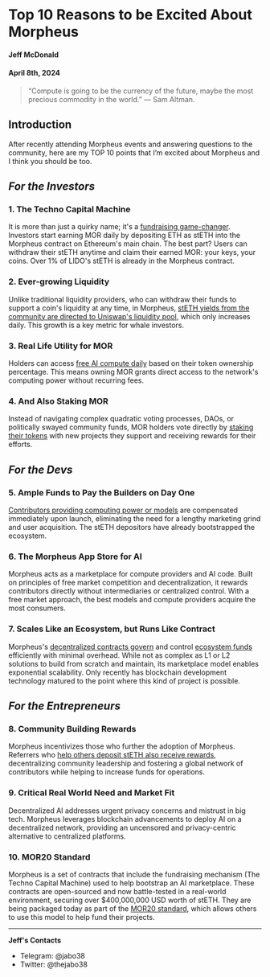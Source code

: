 # Top 10 Reasons to be Excited About Morpheus

#### Jeff McDonald 

#### April 8th, 2024

>“Compute is going to be the currency of the future, maybe the most precious commodity in  the world.” — Sam Altman.

## Introduction
After recently attending Morpheus events and answering questions to the community, here are my TOP 10 points that I’m excited about Morpheus and I think you should be too. 

## _For the Investors_
### 1.	The Techno Capital Machine 
It is more than just a quirky name; it's a [fundraising game-changer](https://github.com/MorpheusAIs/Docs/blob/main/!KEYDOCS%20README%20FIRST!/Capital%20Providers%2C%20MOR20%2C%20TCM/Techno%20Capital%20Machine%20(TCM).md#tcm-smart-contracts-for-fair-launch). Investors start earning MOR daily by depositing ETH as stETH into the Morpheus contract on Ethereum's main chain. The best part? Users can withdraw their stETH anytime and claim their earned MOR: your keys, your coins. Over 1% of LIDO's stETH is already in the Morpheus contract.

### 2.	Ever-growing Liquidity
Unlike traditional liquidity providers, who can withdraw their funds to support a coin's liquidity at any time, in Morpheus, [stETH yields from the community are directed to Uniswap's liquidity pool](https://github.com/MorpheusAIs/Docs/blob/main/!KEYDOCS%20README%20FIRST!/Capital%20Providers%2C%20MOR20%2C%20TCM/Phased%20AMM%20Deployment%20and%20Fair%20Price%20Discovery.md), which only increases daily. This growth is a key metric for whale investors.

### 3.	Real Life Utility for MOR 
Holders can access [free AI compute daily](https://github.com/MorpheusAIs/Docs/blob/main/!KEYDOCS%20README%20FIRST!/Compute%20Providers/Yellowstone%20Compute%20Model.md#accessrate) based on their token ownership percentage. This means owning MOR grants direct access to the network's computing power without recurring fees.

### 4.	And Also Staking MOR 
Instead of navigating complex quadratic voting processes, DAOs, or politically swayed community funds, MOR holders vote directly by [staking their tokens](https://github.com/MorpheusAIs/Docs/blob/main/!KEYDOCS%20README%20FIRST!/Capital%20Providers%2C%20MOR20%2C%20TCM/Techno%20Capital%20Machine%20(TCM).md#extending-the-morpheus-tcm-using-the-mor-token) with new projects they support and receiving rewards for their efforts. 

## _For the Devs_
### 5.	Ample Funds to Pay the Builders on Day One 
[Contributors providing computing power or models](https://github.com/MorpheusAIs/Docs/blob/main/!KEYDOCS%20README%20FIRST!/Code%20Providers/Morpheus%20Builders%20Guide.md) are compensated immediately upon launch, eliminating the need for a lengthy marketing grind and user acquisition. The stETH depositors have already bootstrapped the ecosystem. 

### 6.	The Morpheus App Store for AI 
Morpheus acts as a marketplace for compute providers and AI code. Built on principles of free market competition and decentralization, it rewards contributors directly without intermediaries or centralized control. With a free market approach, the best models and compute providers acquire the most consumers. 

### 7.	Scales Like an Ecosystem, but Runs Like Contract
Morpheus's [decentralized contracts govern](https://github.com/MorpheusAIs/Docs/blob/main/!KEYDOCS%20README%20FIRST!/Compute%20Providers/Morpheus%20Lumerin%20Model.md#ecosystem-model) and control [ecosystem funds](https://github.com/MorpheusAIs/Docs/blob/main/!KEYDOCS%20README%20FIRST!/Capital%20Providers%2C%20MOR20%2C%20TCM/The%20Morpheus%20Asset%20Integration%20Framework.md) efficiently with minimal overhead. While not as complex as L1 or L2 solutions to build from scratch and maintain, its marketplace model enables exponential scalability. Only recently has blockchain development technology matured to the point where this kind of project is possible. 

## _For the Entrepreneurs_
### 8.	Community Building Rewards 
Morpheus incentivizes those who further the adoption of Morpheus. Referrers who [help others deposit stETH also receive rewards](https://github.com/MorpheusAIs/MRC/blob/main/IN%20PROGRESS/MRC08.md#2-capital-front-ends), decentralizing community leadership and fostering a global network of contributors while helping to increase funds for operations. 

### 9.	Critical Real World Need and Market Fit
Decentralized AI addresses urgent privacy concerns and mistrust in big tech. Morpheus leverages blockchain advancements to deploy AI on a decentralized network, providing an uncensored and privacy-centric alternative to centralized platforms.

### 10. MOR20 Standard
Morpheus is a set of contracts that include the fundraising mechanism (The Techno Capital Machine) used to help bootstrap an AI marketplace. These contracts are open-sourced and now battle-tested in a real-world environment, securing over $400,000,000 USD worth of stETH. They are being packaged today as part of the [MOR20 standard](https://github.com/MorpheusAIs/Docs/blob/main/!KEYDOCS%20README%20FIRST!/Capital%20Providers%2C%20MOR20%2C%20TCM/Techno%20Capital%20Machine%20(TCM).md#automated-recurring-revenue--rewards-arr-generalizing-the-tcm-model---mor20-token-standard), which allows others to use this model to help fund their projects.

-------------------
**Jeff's Contacts**
- Telegram: @jabo38
- Twitter: @thejabo38
